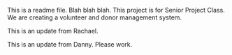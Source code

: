 ﻿This is a readme file. Blah blah blah.
This project is for Senior Project Class. We are creating a volunteer and donor management system.

This is an update from Rachael.

This is an update from Danny. Please work.